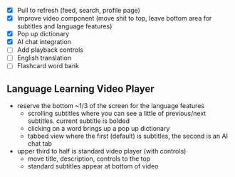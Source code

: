 - [X] Pull to refresh (feed, search, profile page)
- [X] Improve video component (move shit to top, leave bottom area for subtitles and language features)
- [X] Pop up dictionary
- [X] AI chat integration
- [ ] Add playback controls
- [ ] English translation
- [ ] Flashcard word bank

## Language Learning Video Player
- reserve the bottom ~1/3 of the screen for the language features
  - scrolling subtitles where you can see a little of previous/next subtitles. current subtitle is bolded
  - clicking on a word brings up a pop up dictionary
  - tabbed view where the first (default) is subtitles, the second is an AI chat tab
- upper third to half is standard video player (with controls)
  - move title, description, controls to the top
  - standard subtitles appear at bottom of video